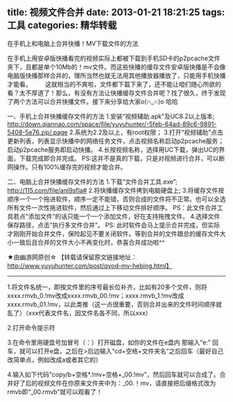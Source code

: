 title: 视频文件合并
date: 2013-01-21 18:21:25
tags: 工具
categories: 精华转载
---
在手机上和电脑上合并快播！MV下载文件的方法

在手机上用安卓版快播看完的视频实际上都被下载到手机SD卡的p2pcache文件夹下，且都是单个10Mb的！mv文件。而这些快播的缓存文件安卓版快播是不会像电脑版快播那样合并的，理所当然也就无法用其他播放器播放了，只能用手机快播才能看。
       这就相当的不爽啦，文件都下载下来了，还不能让咱们随心所欲的看？太不厚道了！那么，有没有方法让快播缓存文件合并呢？找了很久，终于发现了两个方法可以合并快播文件。接下来分享给大家o(∩_∩)o 哈哈

一、手机上合并快播缓存文件的方法
1.安装“视频辅助.apk”及UC8.2以上版本;
http://down.qiannao.com/space/file/yuyuhunter/-5feb-64ad-89c6-9891-5408-5e76.zip/.page
2.系统为2.2及以上，有root权限；
3.打开“视频辅助”点击更新列表，列表显示快播中的网络任务文件，点击视频名称启动p2pcache服务；启动p2pcache服务即启动快播。
4.长按视频名称，选择用UC下载，弹出UC的界面，下载完成即合并完成。
PS:这并不是真的下载，只是对视频进行合并，可以断网操作。只有100%缓存完的视频才能合并。
<!--more-->
二、电脑上合并快播缓存文件的方法
1.下载“文件合并工具.exe”;
http://115.com/file/anl9sfla#
2.将快播缓存文件拷到电脑硬盘上; 
3.将缓存文件按顺序一个一个拖进软件，顺序一定不能错，否则合成的文件将不正常。也可以全选所有文件一次性拖进软件，然后通过上下移动文件排好顺序。
PS：此文件合并工具若点“添加文件”的话只能一个一个添加文件，好在支持拖拽文件。
4.选择文件保存路径，点击“执行多文件合并”。
PS: 此时软件会马上提示合并完成，但实际才刚刚开始合并文件，保险起见不要关闭软件。等到合并的文件跟总的缓存文件大小一致后且合并的文件大小不再变化时，恭喜合并成功啦^^

★由幽游网原创☆
【转载请保留原文链接地址：http://www.yuyuhunter.com/post/qvod-mv-hebing.html】


------

1.将文件名统一，即按文件里的序号最长位补齐，比如有20多个文件，则将xxxx.rmvb_0.!mv改成xxxx.rmvb_00.!mv；xxxx.rmvb_1.!mv改成xxxx.rmvb_01.!mv，以此类推（这一点很重要，否则合并出来的文件时间顺序就乱了）（xxx代表文件名，因文件名各不同，所以xxx）

2.打开命令提示符

3.在命令里用硬盘号加冒号（：）打开磁盘，如你的文件在e盘内 那输入“e:” 回车，就可以打开e盘，之后在>后边输入“cd+空格+文件夹名”之后回车（最好自己改简单点，例如改成a或者其它的） 

4.输入如下代码“copy/b+空格*.!mv+空格+_00.!mv”，然后回车就可以合成了。合并好了后的视频文件在你原来文件夹中为：_00.！mv，请直接把后缀格式改为rmvb即“_00.rmvb”就可以观看了！